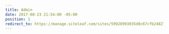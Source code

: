 ```yaml
---
title: Admin
date: 2017-08-23 21:54:00 -05:00
position: 1
redirect_to: https://manage.siteleaf.com/sites/59928993035d0c67cfb24827
---
```


